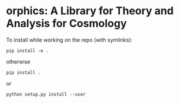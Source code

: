 orphics: A Library for Theory and Analysis for Cosmology
========================================================

To install while working on the repo (with symlinks):

``pip install -e .``

otherwise

``pip install .``

or

``python setup.py install --user``

